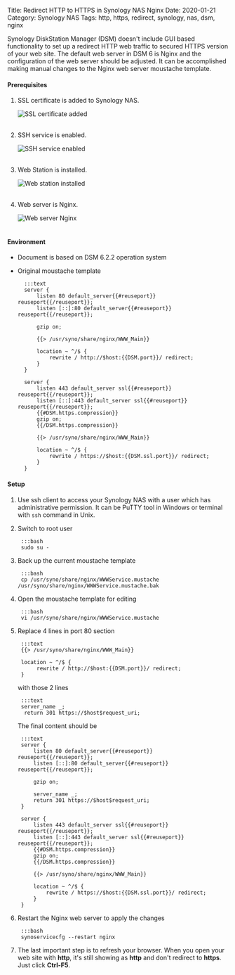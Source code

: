 Title: Redirect HTTP to HTTPS in Synology NAS Nginx
Date: 2020-01-21
Category: Synology NAS
Tags: http, https, redirect, synology, nas, dsm, nginx

Synology DiskStation Manager (DSM) doesn't include GUI based functionality to set up a redirect HTTP web traffic to secured HTTPS version of your web site. The default web server in DSM 6 is Nginx and the configuration of the web server should be adjusted. It can be accomplished making manual changes to the Nginx web server moustache template.

#### Prerequisites

1. SSL certificate is added to Synology NAS.

    ![SSL certificate added]({static}/images/redirect-http-to-htpps-in-synology-nas-nginx/control-panel-certificate.png)</br></br>

2. SSH service is enabled.

    ![SSH service enabled]({static}/images/redirect-http-to-htpps-in-synology-nas-nginx/control-panel-terminal.png)</br></br>

3. Web Station is installed.

    ![Web station installed]({static}/images/redirect-http-to-htpps-in-synology-nas-nginx/web-station-installed.png)</br></br>

4. Web server is Nginx.

    ![Web server Nginx]({static}/images/redirect-http-to-htpps-in-synology-nas-nginx/web-server-nginx.png)</br></br>

#### Environment

* Document is based on DSM 6.2.2 operation system
* Original moustache template  

        :::text
        server {
            listen 80 default_server{{#reuseport}} reuseport{{/reuseport}};
            listen [::]:80 default_server{{#reuseport}} reuseport{{/reuseport}};

            gzip on;

            {{> /usr/syno/share/nginx/WWW_Main}}

            location ~ ^/$ {
                rewrite / http://$host:{{DSM.port}}/ redirect;
            }
        }

        server {
            listen 443 default_server ssl{{#reuseport}} reuseport{{/reuseport}};
            listen [::]:443 default_server ssl{{#reuseport}} reuseport{{/reuseport}};
            {{#DSM.https.compression}}
            gzip on;
            {{/DSM.https.compression}}

            {{> /usr/syno/share/nginx/WWW_Main}}

            location ~ ^/$ {
                rewrite / https://$host:{{DSM.ssl.port}}/ redirect;
            }
        }

#### Setup

1. Use ssh client to access your Synology NAS with a user which has administrative permission. It can be PuTTY tool in Windows or terminal with `ssh` command in Unix. 

2. Switch to root user

        :::bash
        sudo su -

3. Back up the current moustache template

        :::bash
        cp /usr/syno/share/nginx/WWWService.mustache /usr/syno/share/nginx/WWWService.mustache.bak

4. Open the moustache template for editing

        :::bash
        vi /usr/syno/share/nginx/WWWService.mustache

5. Replace 4 lines in port 80 section

        :::text
        {{> /usr/syno/share/nginx/WWW_Main}}

        location ~ ^/$ {
             rewrite / http://$host:{{DSM.port}}/ redirect;
        }

    with those 2 lines

        :::text
        server_name _;
         return 301 https://$host$request_uri;

    The final content should be

        :::text
        server {
            listen 80 default_server{{#reuseport}} reuseport{{/reuseport}};
            listen [::]:80 default_server{{#reuseport}} reuseport{{/reuseport}};

            gzip on;

            server_name _;
            return 301 https://$host$request_uri;
        }

        server {
            listen 443 default_server ssl{{#reuseport}} reuseport{{/reuseport}};
            listen [::]:443 default_server ssl{{#reuseport}} reuseport{{/reuseport}};
            {{#DSM.https.compression}}
            gzip on;
            {{/DSM.https.compression}}

            {{> /usr/syno/share/nginx/WWW_Main}}

            location ~ ^/$ {
                rewrite / https://$host:{{DSM.ssl.port}}/ redirect;
            }
        }

6. Restart the Nginx web server to apply the changes

        :::bash
        synoservicecfg --restart nginx

7. The last important step is to refresh your browser. When you open your web site with **http**, it's still showing as **http** and don't redirect to **https**. Just click **Ctrl-F5**.


